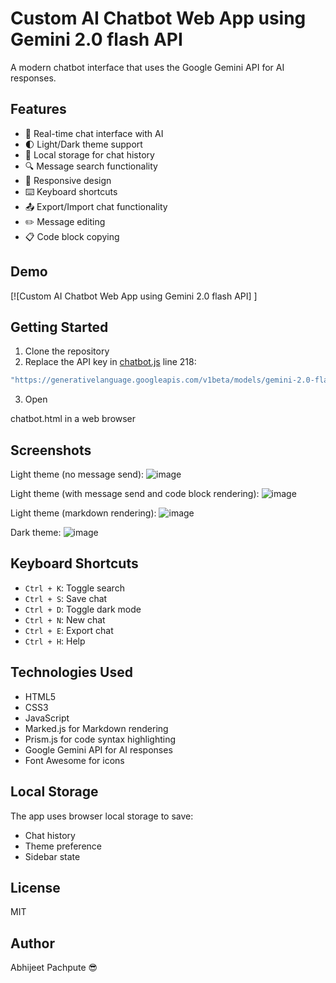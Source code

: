# Custom AI Chatbot Web App using Gemini 2.0 flash API

A modern chatbot interface that uses the Google Gemini API for AI responses.

## Features

- 💬 Real-time chat interface with AI
- 🌓 Light/Dark theme support
- 💾 Local storage for chat history
- 🔍 Message search functionality
- 📱 Responsive design
- ⌨️ Keyboard shortcuts
- 📤 Export/Import chat functionality
- ✏️ Message editing
- 📋 Code block copying

## Demo
[![Custom AI Chatbot Web App using Gemini 2.0 flash API] ]

## Getting Started

1. Clone the repository
2. Replace the API key in [chatbot.js](chatbot.js) line 218:
```javascript
"https://generativelanguage.googleapis.com/v1beta/models/gemini-2.0-flash-exp:generateContent?key=YOUR_API_KEY"
```
3. Open 

chatbot.html in a web browser

## Screenshots
Light theme (no message send):
![image](https://github.com/user-attachments/assets/2d8521c8-76d9-456c-9784-33f6844ad38b)

Light theme (with message send and code block rendering):
![image](https://github.com/user-attachments/assets/e70bbb17-0139-42eb-8dd7-db477cf8aa96)

Light theme (markdown rendering):
![image](https://github.com/user-attachments/assets/b6ba2d2f-32c5-4da6-8fef-d51d1cbc876a)

Dark theme:
![image](https://github.com/user-attachments/assets/6e99de59-236a-4cb3-8a0d-fb47746d0a62)



## Keyboard Shortcuts

- `Ctrl + K`: Toggle search
- `Ctrl + S`: Save chat
- `Ctrl + D`: Toggle dark mode
- `Ctrl + N`: New chat
- `Ctrl + E`: Export chat
- `Ctrl + H`: Help

## Technologies Used

- HTML5
- CSS3
- JavaScript
- Marked.js for Markdown rendering
- Prism.js for code syntax highlighting
- Google Gemini API for AI responses
- Font Awesome for icons

## Local Storage

The app uses browser local storage to save:
- Chat history
- Theme preference
- Sidebar state

## License

MIT

## Author

Abhijeet Pachpute 😎
